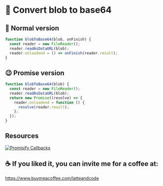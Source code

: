 # 🌅 Convert blob to base64

## 🙂 Normal version

```js
function blobToBase64(blob, onFinish) {
  const reader = new FileReader();
  reader.readAsDataURL(blob);
  reader.onloadend = () => onFinish(reader.result);
}
```

## 😉 Promise version

```js
function blobToBase64(blob) {
  const reader = new FileReader();
  reader.readAsDataURL(blob);
  return new Promise((resolve) => {
    reader.onloadend = function () {
      resolve(reader.result);
    };
  });
}
```

## Resources

[![Promisify Callbacks](https://i9.ytimg.com/vi/2uoKPtzTTjg/mqdefault.jpg?time=1610528400000&sqp=CJDt-v8F&rs=AOn4CLBCbzEnf0qrv1-WL9loEhbVIDgjAQ)](https://youtu.be/2uoKPtzTTjg)

## ☕️ If you liked it, you can invite me for a coffee at:

https://www.buymeacoffee.com/latteandcode
